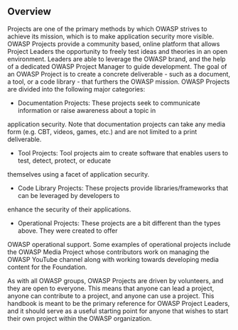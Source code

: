 Overview
--------

Projects are one of the primary methods by which OWASP strives to
achieve its mission, which is to make application security more visible.
OWASP Projects provide a community based, online platform that allows
Project Leaders the opportunity to freely test ideas and theories in an
open environment. Leaders are able to leverage the OWASP brand, and the
help of a dedicated OWASP Project Manager to guide development. The goal
of an OWASP Project is to create a concrete deliverable - such as a
document, a tool, or a code library - that furthers the OWASP mission.
OWASP Projects are divided into the following major categories:

-   Documentation Projects: These projects seek to communicate
    information or raise awareness about a topic in

application security. Note that documentation projects can take any
media form (e.g. CBT, videos, games, etc.) and are not limited to a
print deliverable.

-   Tool Projects: Tool projects aim to create software that enables
    users to test, detect, protect, or educate

themselves using a facet of application security.

-   Code Library Projects: These projects provide libraries/frameworks
    that can be leveraged by developers to

enhance the security of their applications.

-   Operational Projects: These projects are a bit different than the
    types above. They were created to offer

OWASP operational support. Some examples of operational projects include
the OWASP Media Project whose contributors work on managing the OWASP
YouTube channel along with working towards developing media content for
the Foundation.

As with all OWASP groups, OWASP Projects are driven by volunteers, and
they are open to everyone. This means that anyone can lead a project,
anyone can contribute to a project, and anyone can use a project. This
handbook is meant to be the primary reference for OWASP Project Leaders,
and it should serve as a useful starting point for anyone that wishes to
start their own project within the OWASP organization.
